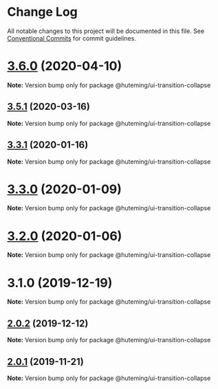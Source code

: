 # Change Log

All notable changes to this project will be documented in this file.
See [Conventional Commits](https://conventionalcommits.org) for commit guidelines.

# [3.6.0](https://github.com/huteming/huteming-ui/compare/v3.5.1...v3.6.0) (2020-04-10)

**Note:** Version bump only for package @huteming/ui-transition-collapse





## [3.5.1](https://github.com/huteming/huteming-ui/compare/v3.5.0...v3.5.1) (2020-03-16)

**Note:** Version bump only for package @huteming/ui-transition-collapse





## [3.3.1](https://github.com/huteming/huteming-ui/compare/v3.3.0...v3.3.1) (2020-01-16)

**Note:** Version bump only for package @huteming/ui-transition-collapse





# [3.3.0](https://github.com/huteming/huteming-ui/compare/v3.2.0...v3.3.0) (2020-01-09)

**Note:** Version bump only for package @huteming/ui-transition-collapse





# [3.2.0](https://github.com/huteming/huteming-ui/compare/v3.1.0...v3.2.0) (2020-01-06)

**Note:** Version bump only for package @huteming/ui-transition-collapse





# 3.1.0 (2019-12-19)

**Note:** Version bump only for package @huteming/ui-transition-collapse





## [2.0.2](https://github.com/huteming/huteming-ui/compare/@huteming/ui-transition-collapse@2.0.1...@huteming/ui-transition-collapse@2.0.2) (2019-12-12)

**Note:** Version bump only for package @huteming/ui-transition-collapse





## [2.0.1](https://github.com/huteming/huteming-ui/compare/@huteming/ui-transition-collapse@2.0.0...@huteming/ui-transition-collapse@2.0.1) (2019-11-21)

**Note:** Version bump only for package @huteming/ui-transition-collapse
